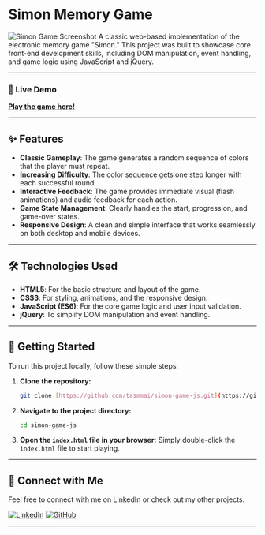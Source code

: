 # Simon Memory Game

![Simon Game Screenshot](<img width="2554" height="1378" alt="Screenshot 2025-08-20 122135" src="https://github.com/user-attachments/assets/935f14a5-333b-4743-b63d-396a9d1c8a09" />) 
A classic web-based implementation of the electronic memory game "Simon." This project was built to showcase core front-end development skills, including DOM manipulation, event handling, and game logic using JavaScript and jQuery.

---

### **🚀 Live Demo**

[**Play the game here!**](https://tasmmai.github.io/simon-game-js/) 

---

## ✨ Features

* **Classic Gameplay**: The game generates a random sequence of colors that the player must repeat.
* **Increasing Difficulty**: The color sequence gets one step longer with each successful round.
* **Interactive Feedback**: The game provides immediate visual (flash animations) and audio feedback for each action.
* **Game State Management**: Clearly handles the start, progression, and game-over states.
* **Responsive Design**: A clean and simple interface that works seamlessly on both desktop and mobile devices.

---

## 🛠️ Technologies Used

* **HTML5**: For the basic structure and layout of the game.
* **CSS3**: For styling, animations, and the responsive design.
* **JavaScript (ES6)**: For the core game logic and user input validation.
* **jQuery**: To simplify DOM manipulation and event handling.

---

## 🔧 Getting Started

To run this project locally, follow these simple steps:

1.  **Clone the repository:**
    ```bash
    git clone [https://github.com/tasmmai/simon-game-js.git](https://github.com/tasmmai/simon-game-js.git)
    ```
2.  **Navigate to the project directory:**
    ```bash
    cd simon-game-js
    ```
3.  **Open the `index.html` file in your browser:**
    Simply double-click the `index.html` file to start playing.

---

## 🤝 Connect with Me

Feel free to connect with me on LinkedIn or check out my other projects.

[![LinkedIn](https://img.shields.io/badge/LinkedIn-Tasmmai%20Parekh-blue?style=for-the-badge&logo=linkedin)](https://www.linkedin.com/in/tasmmai-parekh/)
[![GitHub](https://img.shields.io/badge/GitHub-tasmmai-grey?style=for-the-badge&logo=github)](https://github.com/tasmmai)

---


